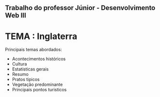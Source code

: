 ## Trabalho do professor Júnior - Desenvolvimento Web III  
# TEMA : Inglaterra  
Principais temas abordados:
- Acontecimentos históricos
- Cultura
- Estatisticas gerais
- Resumo
- Pratos tipicos
- Vegetação predominante
- Principais pontos turisticos